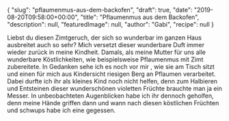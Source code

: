 {
    "slug": "pflaumenmus-aus-dem-backofen",
    "draft": true,
    "date": "2019-08-20T09:58:00+00:00",
    "title": "Pflaumenmus aus dem Backofen",
    "description": null,
    "featuredImage": null,
    "author": "Gabi",
    "recipe": null
}

Liebst du diesen Zimtgeruch, der sich so wunderbar im ganzen Haus ausbreitet auch so sehr? Mich versetzt dieser wunderbare Duft immer wieder zurück in meine Kindheit. Damals, als meine Mutter für uns alle wunderbare Köstlichkeiten, wie beispielsweise Pflaumenmus mit Zimt zubereitete. In Gedanken sehe ich es noch vor mir , wie sie am Tisch sitzt und  einen für mich aus Kindersicht riesigen Berg an Pflaumen verarbeitet. Dabei durfte ich ihr als kleines Kind noch nicht helfen, denn zum Halbieren und Entsteinen dieser wunderschönen violetten Früchte brauchte man ja ein Messer. In unbeobachteten Augenblicken habe ich ihr dennoch geholfen, denn meine Hände griffen dann und wann nach diesen köstlichen Früchten und schwups habe ich eine gegessen.